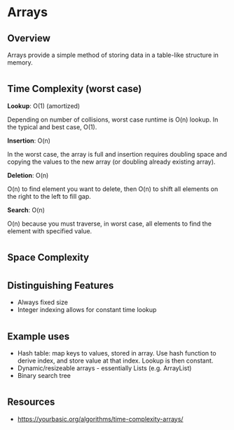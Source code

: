 # Arrays
## Overview
Arrays provide a simple method of storing data in a table-like structure in memory.

#
## Time Complexity (worst case)
**Lookup**: O(1) (amortized)

Depending on number of collisions, worst case runtime is O(n) lookup. In the typical and best case, O(1).

**Insertion**: O(n)

In the worst case, the array is full and insertion requires doubling space and copying the values to the new array (or doubling already existing array).

**Deletion**: O(n)

O(n) to find element you want to delete, then O(n) to shift all elements on the right to the left to fill gap.


**Search**: O(n)

O(n) because you must traverse, in worst case, all elements to find the element with specified value.

#
## Space Complexity

#
## Distinguishing Features
- Always fixed size
- Integer indexing allows for constant time lookup 

#
## Example uses
- Hash table: map keys to values, stored in array. Use hash function to derive index, and store value at that index. Lookup is then constant.
- Dynamic/resizeable arrays - essentially Lists (e.g. ArrayList)
- Binary search tree

#
## Resources
- https://yourbasic.org/algorithms/time-complexity-arrays/

#